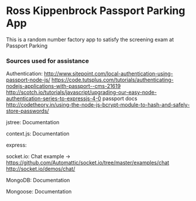 # Ross Kippenbrock Passport Parking App #

This is a random number factory app to satisfy the screening exam at Passport Parking


### Sources used for assistance ###
Authentication:
	http://www.sitepoint.com/local-authentication-using-passport-node-js/
	https://code.tutsplus.com/tutorials/authenticating-nodejs-applications-with-passport--cms-21619
	http://scotch.io/tutorials/javascript/upgrading-our-easy-node-authentication-series-to-expressjs-4-0
	passport docs
	http://codetheory.in/using-the-node-js-bcrypt-module-to-hash-and-safely-store-passwords/

jstree:
	Documentation

context.js:
	Documentation

express:


socket.io:
	Chat example -> https://github.com/Automattic/socket.io/tree/master/examples/chat
		http://socket.io/demos/chat/

MongoDB:
    Documentation

Mongoose:
    Documentation